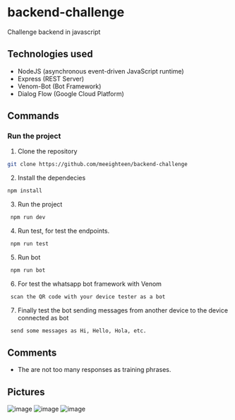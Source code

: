 # backend-challenge
Challenge backend in javascript

## Technologies used
- NodeJS (asynchronous event-driven JavaScript runtime)
- Express (REST Server)
- Venom-Bot (Bot Framework)
- Dialog Flow (Google Cloud Platform)

## Commands
### Run the project
1. Clone the repository
```bash
git clone https://github.com/meeighteen/backend-challenge
```

2.  Install the dependecies
```bash
npm install
```

3. Run the project
```bash
 npm run dev
```

4. Run test, for test the endpoints.
```bash
 npm run test
```
5. Run bot
```bash
 npm run bot
```
6. For test the whatsapp bot framework with Venom
```bash
 scan the QR code with your device tester as a bot
```
7. Finally test the bot sending messages from another device to the device connected as bot
```bash
 send some messages as Hi, Hello, Hola, etc. 
```

## Comments
- The are not too many responses as training phrases.

## Pictures
![image](https://user-images.githubusercontent.com/38815723/181042891-4208ab65-9449-40f4-9280-7431dcb04611.png)
![image](https://user-images.githubusercontent.com/38815723/181043099-8fbf02d3-6c59-4a9f-9354-df80fc2c19dc.png)
![image](https://user-images.githubusercontent.com/38815723/181043184-3a717141-226f-4163-8678-747d9a1f70fa.png)

